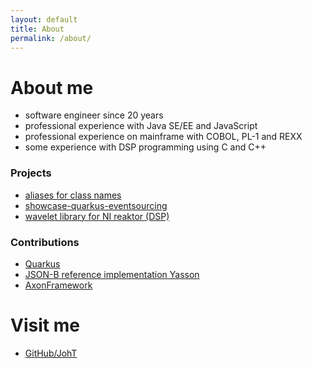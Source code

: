 ```yaml
---
layout: default
title: About
permalink: /about/
---
```


# About me
- software engineer since 20 years
- professional experience with Java SE/EE and JavaScript 
- professional experience on mainframe with COBOL, PL-1 and REXX
- some experience with DSP programming using C and C++

### Projects
- [aliases for class names](https://github.com/JohT/alias)
- [showcase-quarkus-eventsourcing](https://github.com/JohT/showcase-quarkus-eventsourcing)
- [wavelet library for NI reaktor (DSP)](https://www.native-instruments.com/en/reaktor-community/reaktor-user-library/entry/show/11541/)

### Contributions
- [Quarkus](https://github.com/quarkusio/quarkus/pull/3521)
- [JSON-B reference implementation Yasson](https://github.com/eclipse-ee4j/yasson/pull/224)
- [AxonFramework](https://github.com/AxonFramework/AxonFramework/pull/1163)

# Visit me
- [GitHub/JohT](https://github.com/joht)